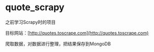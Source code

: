 # quote_scrapy
之前学习Scrapy时的项目

目标网站：[http://quotes.toscrape.com](http://quotes.toscrape.com)

爬取数据，对数据进行整理，把结果保存到MongoDB
